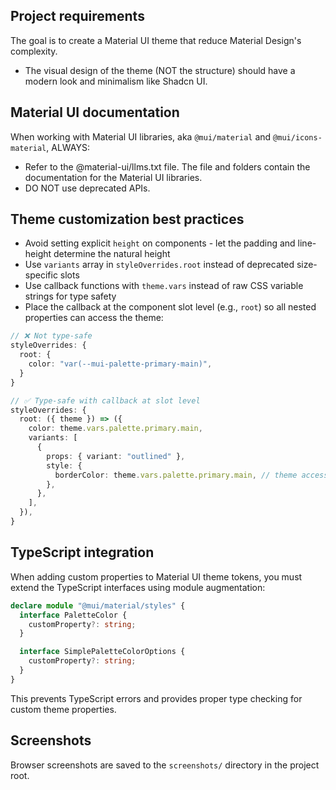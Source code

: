## Project requirements

The goal is to create a Material UI theme that reduce Material Design's complexity.

- The visual design of the theme (NOT the structure) should have a modern look and minimalism like Shadcn UI.

## Material UI documentation

When working with Material UI libraries, aka `@mui/material` and `@mui/icons-material`, ALWAYS:

- Refer to the @material-ui/llms.txt file. The file and folders contain the documentation for the Material UI libraries.
- DO NOT use deprecated APIs.

## Theme customization best practices

- Avoid setting explicit `height` on components - let the padding and line-height determine the natural height
- Use `variants` array in `styleOverrides.root` instead of deprecated size-specific slots
- Use callback functions with `theme.vars` instead of raw CSS variable strings for type safety
- Place the callback at the component slot level (e.g., `root`) so all nested properties can access the theme:

```typescript
// ❌ Not type-safe
styleOverrides: {
  root: {
    color: "var(--mui-palette-primary-main)",
  }
}

// ✅ Type-safe with callback at slot level
styleOverrides: {
  root: ({ theme }) => ({
    color: theme.vars.palette.primary.main,
    variants: [
      {
        props: { variant: "outlined" },
        style: {
          borderColor: theme.vars.palette.primary.main, // theme accessible here too
        },
      },
    ],
  }),
}
```

## TypeScript integration

When adding custom properties to Material UI theme tokens, you must extend the TypeScript interfaces using module augmentation:

```typescript
declare module "@mui/material/styles" {
  interface PaletteColor {
    customProperty?: string;
  }

  interface SimplePaletteColorOptions {
    customProperty?: string;
  }
}
```

This prevents TypeScript errors and provides proper type checking for custom theme properties.

## Screenshots

Browser screenshots are saved to the `screenshots/` directory in the project root.
